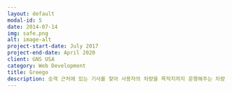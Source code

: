 ```yaml
---
layout: default
modal-id: 5
date: 2014-07-14
img: safe.png
alt: image-alt
project-start-date: July 2017
project-end-date: April 2020
client: GNS USA
category: Web Development
title: Greego
description: 승객 근처에 있는 기사를 찾아 사용자의 차량을 목적지까지 운행해주는 차량 공유 서비스입니다. 승객이 입력한 목적지를 바탕으로 미리 경로 및 요금을 고지하여 운행이 종료된 뒤 승객, 기사 간 상호평가를 통해 좀 더 안전한 여정을 경험할 수 있습니다.
---
```

